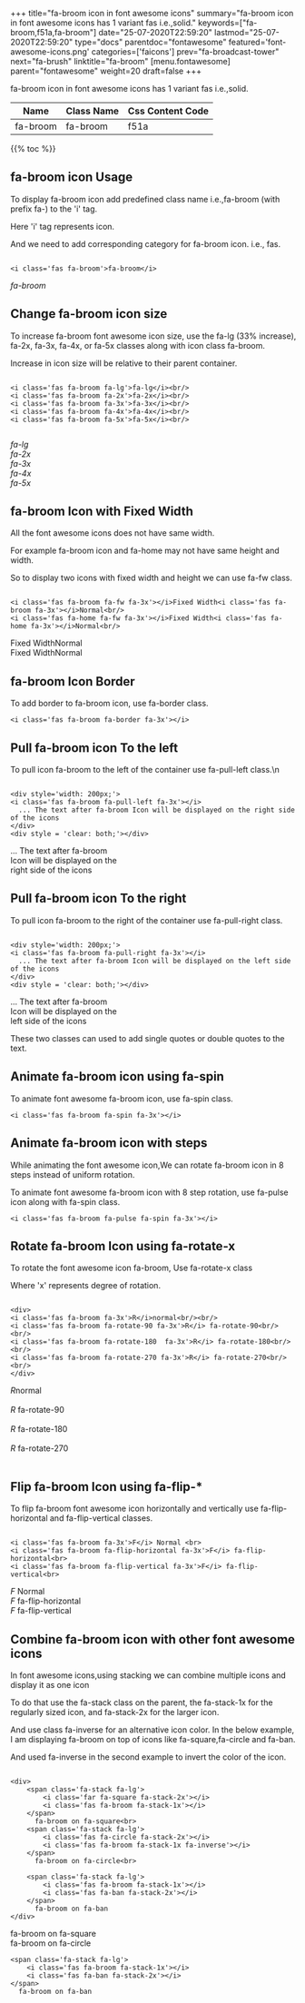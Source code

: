 +++
title="fa-broom icon in font awesome icons"
summary="fa-broom icon in font awesome icons has 1 variant fas i.e.,solid."
keywords=["fa-broom,f51a,fa-broom"]
date="25-07-2020T22:59:20"
lastmod="25-07-2020T22:59:20"
type="docs"
parentdoc="fontawesome"
featured='font-awesome-icons.png'
categories=['faicons']
prev="fa-broadcast-tower"
next="fa-brush"
linktitle="fa-broom"
[menu.fontawesome]
parent="fontawesome"
weight=20
draft=false
+++


fa-broom icon in font awesome icons has 1 variant fas i.e.,solid.

<div class='table-responsive'><table class='table'><thead><tr><th>Name</th><th>Class Name</th><th>Css Content Code</th></tr></thead><tbody><tr><td>fa-broom</td><td>fa-broom</td><td>f51a</td></tr></tbody></table></div>


{{% toc %}}


## fa-broom icon Usage

To display fa-broom icon add predefined class name i.e.,fa-broom (with prefix fa-) to the 'i' tag.

Here 'i' tag represents icon.

And we need to add corresponding category for fa-broom icon. i.e., fas.


```

<i class='fas fa-broom'>fa-broom</i>
```

<i class='fas fa-broom'>fa-broom</i>




## Change fa-broom icon size
To increase fa-broom font awesome icon size, use the fa-lg (33% increase), fa-2x, fa-3x, fa-4x, or fa-5x classes along with icon class fa-broom.

Increase in icon size will be relative to their parent container. 

```

<i class='fas fa-broom fa-lg'>fa-lg</i><br/>
<i class='fas fa-broom fa-2x'>fa-2x</i><br/>
<i class='fas fa-broom fa-3x'>fa-3x</i><br/>
<i class='fas fa-broom fa-4x'>fa-4x</i><br/>
<i class='fas fa-broom fa-5x'>fa-5x</i><br/>
            
```

<i class='fas fa-broom fa-lg'>fa-lg</i><br/>
<i class='fas fa-broom fa-2x'>fa-2x</i><br/>
<i class='fas fa-broom fa-3x'>fa-3x</i><br/>
<i class='fas fa-broom fa-4x'>fa-4x</i><br/>
<i class='fas fa-broom fa-5x'>fa-5x</i><br/>
            



## fa-broom Icon with Fixed Width 

All the font awesome icons does not have same width.

For example fa-broom icon and fa-home may not have same height and width.

So to display two icons with fixed width and height we can use fa-fw class.


```

<i class='fas fa-broom fa-fw fa-3x'></i>Fixed Width<i class='fas fa-broom fa-3x'></i>Normal<br/>
<i class='fas fa-home fa-fw fa-3x'></i>Fixed Width<i class='fas fa-home fa-3x'></i>Normal<br/>
```

<i class='fas fa-broom fa-fw fa-3x'></i>Fixed Width<i class='fas fa-broom fa-3x'></i>Normal<br/>
<i class='fas fa-home fa-fw fa-3x'></i>Fixed Width<i class='fas fa-home fa-3x'></i>Normal<br/>



## fa-broom Icon Border 

To add border to fa-broom icon, use fa-border class.


```
<i class='fas fa-broom fa-border fa-3x'></i>

```
<i class='fas fa-broom fa-border fa-3x'></i>





## Pull fa-broom icon To the left

To pull icon fa-broom to the left of the container use fa-pull-left class.\n

```

<div style='width: 200px;'>
<i class='fas fa-broom fa-pull-left fa-3x'></i>
  ... The text after fa-broom Icon will be displayed on the right side of the icons
</div>
<div style = 'clear: both;'></div>
```

<div style='width: 200px;'>
<i class='fas fa-broom fa-pull-left fa-3x'></i>
  ... The text after fa-broom Icon will be displayed on the right side of the icons
</div>
<div style = 'clear: both;'></div>




## Pull fa-broom icon To the right
To pull icon fa-broom to the right of the container use fa-pull-right class.

```

<div style='width: 200px;'>
<i class='fas fa-broom fa-pull-right fa-3x'></i>
  ... The text after fa-broom Icon will be displayed on the left side of the icons
</div>
<div style = 'clear: both;'></div>
```

<div style='width: 200px;'>
<i class='fas fa-broom fa-pull-right fa-3x'></i>
  ... The text after fa-broom Icon will be displayed on the left side of the icons
</div>
<div style = 'clear: both;'></div>

These two classes can used to add single quotes or double quotes to the text.


## Animate fa-broom icon using fa-spin
To animate font awesome fa-broom icon, use fa-spin class.

```
<i class='fas fa-broom fa-spin fa-3x'></i>
```
<i class='fas fa-broom fa-spin fa-3x'></i>




## Animate fa-broom icon with steps
While animating the font awesome icon,We can rotate fa-broom icon in 8 steps instead of uniform rotation.

To animate font awesome fa-broom icon with 8 step rotation, use fa-pulse icon along with fa-spin class.


```
<i class='fas fa-broom fa-pulse fa-spin fa-3x'></i>

```
<i class='fas fa-broom fa-pulse fa-spin fa-3x'></i>





## Rotate fa-broom Icon using fa-rotate-x
To rotate the font awesome icon fa-broom, Use fa-rotate-x class

Where 'x' represents degree of rotation.


```

<div>
<i class='fas fa-broom fa-3x'>R</i>normal<br/><br/>
<i class='fas fa-broom fa-rotate-90 fa-3x'>R</i> fa-rotate-90<br/><br/> 
<i class='fas fa-broom fa-rotate-180  fa-3x'>R</i> fa-rotate-180<br/><br/> 
<i class='fas fa-broom fa-rotate-270 fa-3x'>R</i> fa-rotate-270<br/><br/>
</div>
```

<div>
<i class='fas fa-broom fa-3x'>R</i>normal<br/><br/>
<i class='fas fa-broom fa-rotate-90 fa-3x'>R</i> fa-rotate-90<br/><br/> 
<i class='fas fa-broom fa-rotate-180  fa-3x'>R</i> fa-rotate-180<br/><br/> 
<i class='fas fa-broom fa-rotate-270 fa-3x'>R</i> fa-rotate-270<br/><br/>
</div>




## Flip fa-broom Icon using fa-flip-*
To flip fa-broom font awesome icon horizontally and vertically use fa-flip-horizontal and fa-flip-vertical classes. 

```

<i class='fas fa-broom fa-3x'>F</i> Normal <br>
<i class='fas fa-broom fa-flip-horizontal fa-3x'>F</i> fa-flip-horizontal<br>
<i class='fas fa-broom fa-flip-vertical fa-3x'>F</i> fa-flip-vertical<br>
```

<i class='fas fa-broom fa-3x'>F</i> Normal <br>
<i class='fas fa-broom fa-flip-horizontal fa-3x'>F</i> fa-flip-horizontal<br>
<i class='fas fa-broom fa-flip-vertical fa-3x'>F</i> fa-flip-vertical<br>




## Combine fa-broom icon with other font awesome icons
In font awesome icons,using stacking we can combine multiple icons and display it as one icon 

To do that use the fa-stack class on the parent, the fa-stack-1x for the regularly sized icon, and fa-stack-2x for the larger icon.

And use class fa-inverse for an alternative icon color. 
In the below example, I am displaying fa-broom on top of icons like fa-square,fa-circle and fa-ban.

And used fa-inverse in the second example to invert the color of the icon.

```

<div>
    <span class='fa-stack fa-lg'>
        <i class='far fa-square fa-stack-2x'></i>
        <i class='fas fa-broom fa-stack-1x'></i>
    </span>
      fa-broom on fa-square<br>
    <span class='fa-stack fa-lg'>
        <i class='fas fa-circle fa-stack-2x'></i>
        <i class='fas fa-broom fa-stack-1x fa-inverse'></i>
    </span>
      fa-broom on fa-circle<br>

    <span class='fa-stack fa-lg'>
        <i class='fas fa-broom fa-stack-1x'></i>
        <i class='fas fa-ban fa-stack-2x'></i>
    </span>
      fa-broom on fa-ban
</div>
```

<div>
    <span class='fa-stack fa-lg'>
        <i class='far fa-square fa-stack-2x'></i>
        <i class='fas fa-broom fa-stack-1x'></i>
    </span>
      fa-broom on fa-square<br>
    <span class='fa-stack fa-lg'>
        <i class='fas fa-circle fa-stack-2x'></i>
        <i class='fas fa-broom fa-stack-1x fa-inverse'></i>
    </span>
      fa-broom on fa-circle<br>

    <span class='fa-stack fa-lg'>
        <i class='fas fa-broom fa-stack-1x'></i>
        <i class='fas fa-ban fa-stack-2x'></i>
    </span>
      fa-broom on fa-ban
</div>






